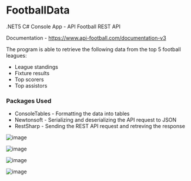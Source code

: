 # FootballData
.NET5 C# Console App - API Football REST API

Documentation - https://www.api-football.com/documentation-v3

The program is able to retrieve the following data from the top 5 football leagues:
- League standings
- Fixture results
- Top scorers 
- Top assistors


### Packages Used
- ConsoleTables - Formatting the data into tables
- Newtonsoft - Serializing and deserializing the API request to JSON
- RestSharp - Sending the REST API request and retreving the response

![image](https://user-images.githubusercontent.com/71137409/157650044-a2cf540b-ca41-45dc-8931-0bc97159b096.png)

![image](https://user-images.githubusercontent.com/71137409/157650234-79dd91f1-f5a7-4106-b85b-805b9d2c7f73.png)

![image](https://user-images.githubusercontent.com/71137409/157650431-6fe6b73b-68fc-4941-a48e-074ac9a8008b.png)

![image](https://user-images.githubusercontent.com/71137409/157650531-242e07fd-7015-4490-a593-e5a4a9db0060.png)
